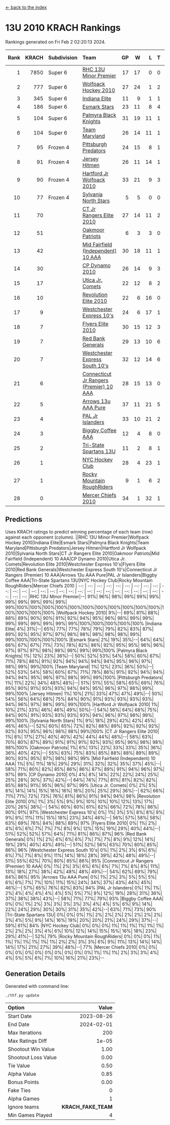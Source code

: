 [<- back to the index](readme.md)
# 13U 2010 KRACH Rankings
Rankings generated on Fri Feb  2 02:20:13 2024.

Rank|KRACH|Subdivision|Team|GP|W|L|T|OTW|OTL|SoS|Exp Wins|Win Diff
---:|---:|:---|:---|---:|---:|---:|---:|---:|---:|---:|---:|---:
1|7850|Super 6|[RHC 13U Minor Premier](https://gamesheetstats.com/seasons/3664/teams/140959/schedule)|17|17|0|0|3|0|83|17.8|-0.0
2|777|Super 6|[Wolfpack Hockey 2010](https://gamesheetstats.com/seasons/3664/teams/140960/schedule)|27|24|1|2|0|1|69|25.9|0.0
3|345|Super 6|[Indiana Elite](https://gamesheetstats.com/seasons/3664/teams/144350/schedule)|11|9|1|1|0|0|65|10.4|0.0
4|186|Super 6|[Esmark Stars](https://gamesheetstats.com/seasons/3664/teams/140972/schedule)|23|11|8|4|0|2|855|13.9|0.0
5|104|Super 6|[Palmyra Black Knights](https://gamesheetstats.com/seasons/3664/teams/140973/schedule)|31|19|11|1|0|0|592|20.4|0.0
6|104|Super 6|[Team Maryland](https://gamesheetstats.com/seasons/3664/teams/140976/schedule)|26|14|11|1|2|0|699|15.4|0.0
7|95|Frozen 4|[Pittsburgh Predators](https://gamesheetstats.com/seasons/3664/teams/140974/schedule)|24|15|8|1|2|0|90|16.4|0.0
8|91|Frozen 4|[Jersey Hitmen](https://gamesheetstats.com/seasons/3664/teams/140961/schedule)|26|11|14|1|3|3|1306|12.4|0.0
9|90|Frozen 4|[Hartford Jr Wolfpack 2010](https://gamesheetstats.com/seasons/3664/teams/140957/schedule)|33|21|9|3|0|2|539|23.4|0.0
10|77|Frozen 4|[Sylvania North Stars](https://gamesheetstats.com/seasons/3664/teams/199817/schedule)|5|5|0|0|0|0|2|5.9|0.0
11|70||[CT Jr Rangers Elite 2010](https://gamesheetstats.com/seasons/3664/teams/140955/schedule)|27|14|11|2|1|1|662|15.9|0.0
12|51||[Oakmoor Patriots](https://gamesheetstats.com/seasons/3664/teams/162748/schedule)|6|3|3|0|0|0|127|3.9|0.0
13|42||[Mid Fairfield (Independent) 10 AAA](https://gamesheetstats.com/seasons/3664/teams/140956/schedule)|30|18|11|1|3|2|89|19.4|0.0
14|30||[CP Dynamo 2010](https://gamesheetstats.com/seasons/3664/teams/140968/schedule)|26|14|9|3|1|2|63|16.4|0.0
15|17||[Utica Jr. Comets](https://gamesheetstats.com/seasons/3664/teams/140970/schedule)|22|12|8|2|2|0|22|13.9|0.0
16|10||[Revolution Elite 2010](https://gamesheetstats.com/seasons/3664/teams/140975/schedule)|22|6|16|0|0|0|459|6.9|0.0
17|9||[Westchester Express 10's](https://gamesheetstats.com/seasons/3664/teams/140967/schedule)|24|6|17|1|0|1|757|7.4|0.0
18|7||[Flyers Elite 2010](https://gamesheetstats.com/seasons/3664/teams/140963/schedule)|30|15|12|3|1|0|15|17.4|0.0
19|7||[Red Bank Generals](https://gamesheetstats.com/seasons/3664/teams/140962/schedule)|29|13|10|6|0|1|13|16.9|0.0
20|7||[Westchester Express South 10's](https://gamesheetstats.com/seasons/3664/teams/140971/schedule)|32|12|14|6|1|2|24|15.9|0.0
21|6||[Connecticut Jr Rangers (Premier) 10 AAA](https://gamesheetstats.com/seasons/3664/teams/140958/schedule)|28|15|13|0|1|0|13|15.9|0.0
22|5||[Arrows 13u AAA Pure](https://gamesheetstats.com/seasons/3664/teams/140965/schedule)|37|11|21|5|1|2|65|14.4|0.0
23|4||[PAL Jr Islanders](https://gamesheetstats.com/seasons/3664/teams/140969/schedule)|33|10|21|2|0|1|31|11.9|0.0
24|3||[Biggby Coffee AAA](https://gamesheetstats.com/seasons/3664/teams/144347/schedule)|12|4|8|0|0|1|77|4.9|0.0
25|2||[Tri-State Spartans 13U](https://gamesheetstats.com/seasons/3664/teams/144349/schedule)|11|2|8|1|1|0|55|3.4|0.0
26|1||[NYC Hockey Club](https://gamesheetstats.com/seasons/3664/teams/140966/schedule)|28|4|23|1|0|1|76|5.4|0.0
27|1||[Rocky Mountain RoughRiders](https://gamesheetstats.com/seasons/3664/teams/144348/schedule)|9|1|6|2|0|0|29|2.9|0.0
28|0||[Mercer Chiefs 2010](https://gamesheetstats.com/seasons/3664/teams/140964/schedule)|34|1|32|1|0|0|15|2.4|0.0

## Predictions
Uses KRACH ratings to predict winning percentage of each team (row) against each opponent (column).
||RHC 13U Minor Premier|Wolfpack Hockey 2010|Indiana Elite|Esmark Stars|Palmyra Black Knights|Team Maryland|Pittsburgh Predators|Jersey Hitmen|Hartford Jr Wolfpack 2010|Sylvania North Stars|CT Jr Rangers Elite 2010|Oakmoor Patriots|Mid Fairfield (Independent) 10 AAA|CP Dynamo 2010|Utica Jr. Comets|Revolution Elite 2010|Westchester Express 10's|Flyers Elite 2010|Red Bank Generals|Westchester Express South 10's|Connecticut Jr Rangers (Premier) 10 AAA|Arrows 13u AAA Pure|PAL Jr Islanders|Biggby Coffee AAA|Tri-State Spartans 13U|NYC Hockey Club|Rocky Mountain RoughRiders|Mercer Chiefs 2010
| --: | --: | --: | --: | --: | --: | --: | --: | --: | --: | --: | --: | --: | --: | --: | --: | --: | --: | --: | --: | --: | --: | --: | --: | --: | --: | --: | --: | --: 
|RHC 13U Minor Premier|--| 91%| 96%| 98%| 99%| 99%| 99%| 99%| 99%| 99%| 99%| 99%| 99%|100%|100%|100%|100%|100%|100%|100%|100%|100%|100%|100%|100%|100%|100%|100%
|Wolfpack Hockey 2010|  9%|--| 69%| 81%| 88%| 88%| 89%| 90%| 90%| 91%| 92%| 94%| 95%| 96%| 98%| 99%| 99%| 99%| 99%| 99%| 99%| 99%| 99%|100%|100%|100%|100%|100%
|Indiana Elite|  4%| 31%|--| 65%| 77%| 77%| 78%| 79%| 79%| 82%| 83%| 87%| 89%| 92%| 95%| 97%| 97%| 98%| 98%| 98%| 98%| 98%| 99%| 99%|100%|100%|100%|100%
|Esmark Stars|  2%| 19%| 35%|--| 64%| 64%| 66%| 67%| 67%| 71%| 73%| 78%| 82%| 86%| 92%| 95%| 95%| 96%| 96%| 97%| 97%| 97%| 98%| 98%| 99%| 99%| 99%|100%
|Palmyra Black Knights|  1%| 12%| 23%| 36%|--| 50%| 52%| 53%| 54%| 58%| 60%| 67%| 71%| 78%| 86%| 91%| 92%| 94%| 94%| 94%| 94%| 95%| 96%| 97%| 98%| 99%| 99%|100%
|Team Maryland|  1%| 12%| 23%| 36%| 50%|--| 52%| 53%| 54%| 58%| 60%| 67%| 71%| 78%| 86%| 91%| 92%| 94%| 94%| 94%| 94%| 95%| 96%| 97%| 98%| 99%| 99%|100%
|Pittsburgh Predators|  1%| 11%| 22%| 34%| 48%| 48%|--| 51%| 51%| 55%| 58%| 65%| 69%| 76%| 85%| 90%| 91%| 93%| 93%| 94%| 94%| 95%| 96%| 97%| 98%| 99%| 99%|100%
|Jersey Hitmen|  1%| 10%| 21%| 33%| 47%| 47%| 49%|--| 50%| 54%| 56%| 64%| 68%| 75%| 84%| 90%| 91%| 93%| 93%| 93%| 93%| 94%| 96%| 97%| 98%| 99%| 99%|100%
|Hartford Jr Wolfpack 2010|  1%| 10%| 21%| 33%| 46%| 46%| 49%| 50%|--| 54%| 56%| 64%| 68%| 75%| 84%| 90%| 91%| 93%| 93%| 93%| 93%| 94%| 96%| 97%| 98%| 99%| 99%|100%
|Sylvania North Stars|  1%|  9%| 18%| 29%| 42%| 42%| 45%| 46%| 46%|--| 52%| 60%| 65%| 72%| 82%| 88%| 89%| 92%| 92%| 92%| 92%| 93%| 95%| 96%| 98%| 98%| 99%|100%
|CT Jr Rangers Elite 2010|  1%|  8%| 17%| 27%| 40%| 40%| 42%| 44%| 44%| 48%|--| 58%| 63%| 70%| 80%| 87%| 89%| 91%| 91%| 91%| 92%| 93%| 95%| 96%| 98%| 98%| 98%|100%
|Oakmoor Patriots|  1%|  6%| 13%| 22%| 33%| 33%| 35%| 36%| 36%| 40%| 42%|--| 55%| 63%| 75%| 83%| 85%| 88%| 88%| 89%| 89%| 90%| 93%| 95%| 97%| 98%| 98%| 99%
|Mid Fairfield (Independent) 10 AAA|  1%|  5%| 11%| 18%| 29%| 29%| 31%| 32%| 32%| 35%| 37%| 45%|--| 58%| 71%| 80%| 82%| 85%| 86%| 86%| 87%| 89%| 91%| 94%| 96%| 97%| 97%| 99%
|CP Dynamo 2010|  0%|  4%|  8%| 14%| 22%| 22%| 24%| 25%| 25%| 28%| 30%| 37%| 42%|--| 64%| 74%| 77%| 81%| 81%| 82%| 82%| 85%| 88%| 91%| 95%| 96%| 97%| 99%
|Utica Jr. Comets|  0%|  2%|  5%|  8%| 14%| 14%| 15%| 16%| 16%| 18%| 20%| 25%| 29%| 36%|--| 62%| 66%| 71%| 71%| 72%| 73%| 76%| 81%| 86%| 91%| 94%| 94%| 98%
|Revolution Elite 2010|  0%|  1%|  3%|  5%|  9%|  9%| 10%| 10%| 10%| 12%| 13%| 17%| 20%| 26%| 38%|--| 54%| 60%| 60%| 61%| 62%| 66%| 72%| 78%| 86%| 90%| 91%| 97%
|Westchester Express 10's|  0%|  1%|  3%|  5%|  8%|  8%|  9%|  9%|  9%| 11%| 11%| 15%| 18%| 23%| 34%| 46%|--| 56%| 57%| 58%| 58%| 63%| 69%| 76%| 84%| 88%| 89%| 97%
|Flyers Elite 2010|  0%|  1%|  2%|  4%|  6%|  6%|  7%|  7%|  7%|  8%|  9%| 12%| 15%| 19%| 29%| 40%| 44%|--| 51%| 52%| 52%| 57%| 64%| 71%| 81%| 86%| 87%| 96%
|Red Bank Generals|  0%|  1%|  2%|  4%|  6%|  6%|  7%|  7%|  7%|  8%|  9%| 12%| 14%| 19%| 29%| 40%| 43%| 49%|--| 51%| 52%| 56%| 63%| 70%| 80%| 85%| 86%| 96%
|Westchester Express South 10's|  0%|  1%|  2%|  3%|  6%|  6%|  6%|  7%|  7%|  8%|  9%| 11%| 14%| 18%| 28%| 39%| 42%| 48%| 49%|--| 51%| 55%| 62%| 70%| 80%| 85%| 86%| 95%
|Connecticut Jr Rangers (Premier) 10 AAA|  0%|  1%|  2%|  3%|  6%|  6%|  6%|  7%|  7%|  8%|  8%| 11%| 13%| 18%| 27%| 38%| 42%| 48%| 48%| 49%|--| 54%| 62%| 69%| 79%| 84%| 86%| 95%
|Arrows 13u AAA Pure|  0%|  1%|  2%|  3%|  5%|  5%|  5%|  6%|  6%|  7%|  7%| 10%| 11%| 15%| 24%| 34%| 37%| 43%| 44%| 45%| 46%|--| 57%| 65%| 76%| 82%| 83%| 94%
|PAL Jr Islanders|  0%|  1%|  1%|  2%|  4%|  4%|  4%|  4%|  4%|  5%|  5%|  7%|  9%| 12%| 19%| 28%| 31%| 36%| 37%| 38%| 38%| 43%|--| 58%| 71%| 77%| 79%| 93%
|Biggby Coffee AAA|  0%|  0%|  1%|  2%|  3%|  3%|  3%|  3%|  3%|  4%|  4%|  5%|  6%|  9%| 14%| 22%| 24%| 29%| 30%| 30%| 31%| 35%| 42%|--| 63%| 71%| 73%| 90%
|Tri-State Spartans 13U|  0%|  0%|  0%|  1%|  2%|  2%|  2%|  2%|  2%|  2%|  2%|  3%|  4%|  5%|  9%| 14%| 16%| 19%| 20%| 20%| 21%| 24%| 29%| 37%|--| 59%| 61%| 84%
|NYC Hockey Club|  0%|  0%|  0%|  1%|  1%|  1%|  1%|  1%|  1%|  2%|  2%|  2%|  3%|  4%|  6%| 10%| 12%| 14%| 15%| 15%| 16%| 18%| 23%| 29%| 41%|--| 52%| 79%
|Rocky Mountain RoughRiders|  0%|  0%|  0%|  1%|  1%|  1%|  1%|  1%|  1%|  1%|  2%|  2%|  3%|  3%|  6%|  9%| 11%| 13%| 14%| 14%| 14%| 17%| 21%| 27%| 39%| 48%|--| 77%
|Mercer Chiefs 2010|  0%|  0%|  0%|  0%|  0%|  0%|  0%|  0%|  0%|  0%|  0%|  1%|  1%|  1%|  2%|  3%|  3%|  4%|  4%|  5%|  5%|  6%|  7%| 10%| 16%| 21%| 23%|--

## Generation Details

Generated with command line:
```
./thf.py update
```

| Option | Value |
| :----- | ----: |
| Start Date | 2023-08-26 |
| End Date | 2024-02-01 |
| Max Iterations | 200 |
| Max Ratings Diff | 1e-05 |
| Shootout Win Value | 1.00 |
| Shootout Loss Value | 0.00 |
| Tie Value | 0.50 |
| Alpha Value | 0.85 |
| Bonus Points | 0.00 |
| Fake Ties | 0 |
| Alpha Games | 1 |
| Ignore teams | __KRACH_FAKE_TEAM__ |
| Min Games Played | 4 |

